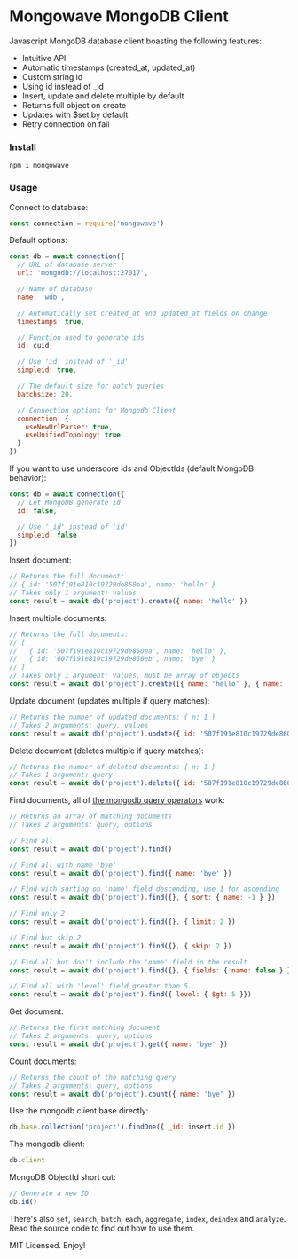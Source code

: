 # Mongowave MongoDB Client

Javascript MongoDB database client boasting the following features:

* Intuitive API
* Automatic timestamps (created_at, updated_at)
* Custom string id
* Using id instead of _id
* Insert, update and delete multiple by default
* Returns full object on create
* Updates with $set by default
* Retry connection on fail

### Install
`npm i mongowave`

### Usage

Connect to database:
```js
const connection = require('mongowave')
```

Default options:
```js
const db = await connection({
  // URL of database server
  url: 'mongodb://localhost:27017',

  // Name of database
  name: 'wdb',

  // Automatically set created_at and updated_at fields on change
  timestamps: true,

  // Function used to generate ids
  id: cuid,

  // Use 'id' instead of '_id'
  simpleid: true,

  // The default size for batch queries
  batchsize: 20,

  // Connection options for Mongodb Client
  connection: {
    useNewUrlParser: true,
    useUnifiedTopology: true
  }
})
```

If you want to use underscore ids and ObjectIds (default MongoDB behavior):
```js
const db = await connection({
  // Let MongoDB generate id
  id: false,

  // Use '_id' instead of 'id'
  simpleid: false
})
```

Insert document:
```js
// Returns the full document:
// { id: '507f191e810c19729de860ea', name: 'hello' }
// Takes only 1 argument: values
const result = await db('project').create({ name: 'hello' })
```

Insert multiple documents:
```js
// Returns the full documents:
// [
//   { id: '507f191e810c19729de860ea', name: 'hello' },
//   { id: '607f191e810c19729de860eb', name: 'bye' }
// ]
// Takes only 1 argument: values, must be array of objects
const result = await db('project').create([{ name: 'hello' }, { name: 'bye' }])
```

Update document (updates multiple if query matches):
```js
// Returns the number of updated documents: { n: 1 }
// Takes 2 arguments: query, values
const result = await db('project').update({ id: '507f191e810c19729de860ea' }, { name: 'bye' })
```

Delete document (deletes multiple if query matches):
```js
// Returns the number of deleted documents: { n: 1 }
// Takes 1 argument: query
const result = await db('project').delete({ id: '507f191e810c19729de860ea' })
```

Find documents, all of [the mongodb query operators](https://docs.mongodb.com/manual/reference/operator/query/) work:
```js
// Returns an array of matching documents
// Takes 2 arguments: query, options

// Find all
const result = await db('project').find()

// Find all with name 'bye'
const result = await db('project').find({ name: 'bye' })

// Find with sorting on 'name' field descending, use 1 for ascending
const result = await db('project').find({}, { sort: { name: -1 } })

// Find only 2
const result = await db('project').find({}, { limit: 2 })

// Find but skip 2
const result = await db('project').find({}, { skip: 2 })

// Find all but don't include the 'name' field in the result
const result = await db('project').find({}, { fields: { name: false } })

// Find all with 'level' field greater than 5
const result = await db('project').find({ level: { $gt: 5 }})
```

Get document:
```js
// Returns the first matching document
// Takes 2 arguments: query, options
const result = await db('project').get({ name: 'bye' })
```

Count documents:
```js
// Returns the count of the matching query
// Takes 2 arguments: query, options
const result = await db('project').count({ name: 'bye' })
```

Use the mongodb client base directly:
```js
db.base.collection('project').findOne({ _id: insert.id })
```

The mongodb client:
```js
db.client
```

MongoDB ObjectId short cut:
```js
// Generate a new ID
db.id()
```

There's also `set`, `search`, `batch`, `each`, `aggregate`, `index`, `deindex` and `analyze`. Read the source code to find out how to use them.

MIT Licensed. Enjoy!
